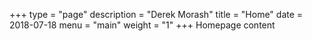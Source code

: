 +++
type = "page"
description = "Derek Morash"
title = "Home"
date =   2018-07-18
menu = "main"
weight = "1"
+++
Homepage content